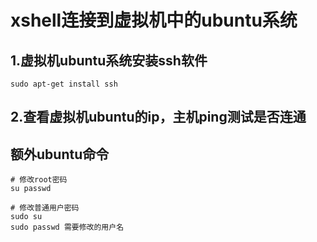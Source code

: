 # xshell连接到虚拟机中的ubuntu系统

## 1.虚拟机ubuntu系统安装ssh软件

```
sudo apt-get install ssh
```



## 2.查看虚拟机ubuntu的ip，主机ping测试是否连通







## 额外ubuntu命令

```
# 修改root密码
su passwd

# 修改普通用户密码
sudo su
sudo passwd 需要修改的用户名

```

